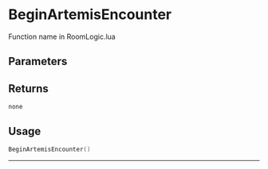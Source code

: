 # BeginArtemisEncounter
Function name in RoomLogic.lua
## Parameters

## Returns
`none`
## Usage
```lua
BeginArtemisEncounter()
```
---
